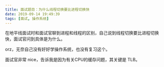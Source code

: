 ```yaml
---
title: 面试题目：为什么线程切换要比进程切换快
date: 2019-09-14 19:49:39
tags: [面试, 操作系统]
---
```


在地平线面试时和面试官聊到进程和线程的区别，自己说到线程切换要比进程切换快，面试官问到具体是为什么。

orz，无奈自己没有好好学操作系统，也没有复习这个。

面试官非常 nice，告诉我是因为有关CPU的缓存问题，其关键是 TLB。

